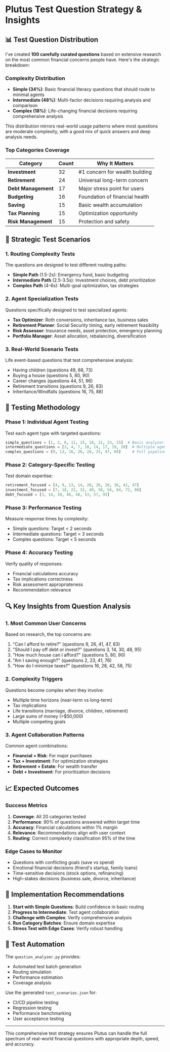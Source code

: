 # Plutus Test Question Strategy & Insights

## 📊 Test Question Distribution

I've created **100 carefully curated questions** based on extensive research on the most common financial concerns people have. Here's the strategic breakdown:

### Complexity Distribution
- **Simple (34%)**: Basic financial literacy questions that should route to minimal agents
- **Intermediate (48%)**: Multi-factor decisions requiring analysis and comparison
- **Complex (18%)**: Life-changing financial decisions requiring comprehensive analysis

This distribution mirrors real-world usage patterns where most questions are moderate complexity, with a good mix of quick answers and deep analysis needs.

### Top Categories Coverage

| Category | Count | Why It Matters |
|----------|-------|----------------|
| **Investment** | 32 | #1 concern for wealth building |
| **Retirement** | 24 | Universal long-term concern |
| **Debt Management** | 17 | Major stress point for users |
| **Budgeting** | 16 | Foundation of financial health |
| **Saving** | 15 | Basic wealth accumulation |
| **Tax Planning** | 15 | Optimization opportunity |
| **Risk Management** | 15 | Protection and safety |

## 🎯 Strategic Test Scenarios

### 1. **Routing Complexity Tests**

The questions are designed to test different routing paths:

- **Simple Path** (1.5-2s): Emergency fund, basic budgeting
- **Intermediate Path** (2.5-3.5s): Investment choices, debt prioritization
- **Complex Path** (4-6s): Multi-goal optimization, tax strategies

### 2. **Agent Specialization Tests**

Questions specifically designed to test specialized agents:

- **Tax Optimizer**: Roth conversions, inheritance tax, business sales
- **Retirement Planner**: Social Security timing, early retirement feasibility
- **Risk Assessor**: Insurance needs, asset protection, emergency planning
- **Portfolio Manager**: Asset allocation, rebalancing, diversification

### 3. **Real-World Scenario Tests**

Life event-based questions that test comprehensive analysis:

- Having children (questions 49, 68, 73)
- Buying a house (questions 5, 80, 90)
- Career changes (questions 44, 51, 96)
- Retirement transitions (questions 9, 26, 83)
- Inheritance/Windfalls (questions 16, 75, 88)

## 🧪 Testing Methodology

### Phase 1: Individual Agent Testing
Test each agent type with targeted questions:
```python
simple_questions = [1, 2, 6, 11, 15, 18, 21, 23, 25]  # Basic analyzer
intermediate_questions = [3, 4, 7, 10, 14, 17, 19, 20]  # Multiple agents
complex_questions = [9, 13, 16, 26, 28, 33, 47, 60]     # Full pipeline
```

### Phase 2: Category-Specific Testing
Test domain expertise:
```python
retirement_focused = [4, 9, 13, 14, 20, 26, 28, 36, 41, 47]
investment_focused = [7, 18, 22, 32, 40, 50, 54, 64, 72, 86]
debt_focused = [3, 14, 30, 46, 48, 53, 57, 95]
```

### Phase 3: Performance Testing
Measure response times by complexity:
- Simple questions: Target < 2 seconds
- Intermediate questions: Target < 3 seconds
- Complex questions: Target < 5 seconds

### Phase 4: Accuracy Testing
Verify quality of responses:
- Financial calculations accuracy
- Tax implications correctness
- Risk assessment appropriateness
- Recommendation relevance

## 🔍 Key Insights from Question Analysis

### 1. **Most Common User Concerns**
Based on research, the top concerns are:
1. "Can I afford to retire?" (questions 9, 26, 41, 47, 83)
2. "Should I pay off debt or invest?" (questions 3, 14, 30, 48, 95)
3. "How much house can I afford?" (questions 5, 80, 90)
4. "Am I saving enough?" (questions 2, 23, 41, 76)
5. "How do I minimize taxes?" (questions 16, 28, 42, 58, 75)

### 2. **Complexity Triggers**
Questions become complex when they involve:
- Multiple time horizons (near-term vs long-term)
- Tax implications
- Life transitions (marriage, divorce, children, retirement)
- Large sums of money (>$50,000)
- Multiple competing goals

### 3. **Agent Collaboration Patterns**
Common agent combinations:
- **Financial + Risk**: For major purchases
- **Tax + Investment**: For optimization strategies
- **Retirement + Estate**: For wealth transfer
- **Debt + Investment**: For prioritization decisions

## 📈 Expected Outcomes

### Success Metrics
1. **Coverage**: All 20 categories tested
2. **Performance**: 90% of questions answered within target time
3. **Accuracy**: Financial calculations within 1% margin
4. **Relevance**: Recommendations align with user context
5. **Routing**: Correct complexity classification 95% of the time

### Edge Cases to Monitor
- Questions with conflicting goals (save vs spend)
- Emotional financial decisions (friend's startup, family loans)
- Time-sensitive decisions (stock options, refinancing)
- High-stakes decisions (business sale, divorce, inheritance)

## 🚀 Implementation Recommendations

1. **Start with Simple Questions**: Build confidence in basic routing
2. **Progress to Intermediate**: Test agent collaboration
3. **Challenge with Complex**: Verify comprehensive analysis
4. **Run Category Batches**: Ensure domain expertise
5. **Stress Test with Edge Cases**: Verify robust handling

## 📝 Test Automation

The `question_analyzer.py` provides:
- Automated test batch generation
- Routing simulation
- Performance estimation
- Coverage analysis

Use the generated `test_scenarios.json` for:
- CI/CD pipeline testing
- Regression testing
- Performance benchmarking
- User acceptance testing

---

This comprehensive test strategy ensures Plutus can handle the full spectrum of real-world financial questions with appropriate depth, speed, and accuracy.